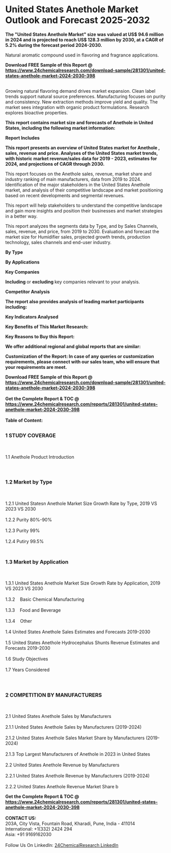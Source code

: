 <h1>United States Anethole Market Outlook and Forecast 2025-2032</h1><p><strong>The "United States Anethole Market" size was valued at US$ 94.6 million in 2024 and is projected to reach US$ 128.3 million by 2030, at a CAGR of 5.2% during the forecast period 2024-2030.</strong></p><p>
</p><p>Natural aromatic compound used in flavoring and fragrance applications.</p><div><b>Download FREE Sample of this Report @ 
            <a href="https://www.24chemicalresearch.com/download-sample/281301/united-states-anethole-market-2024-2030-398">
            https://www.24chemicalresearch.com/download-sample/281301/united-states-anethole-market-2024-2030-398</a></b></div><br><p>
</p><p>Growing natural flavoring demand drives market expansion. Clean label trends support natural source preferences. Manufacturing focuses on purity and consistency. New extraction methods improve yield and quality. The market sees integration with organic product formulations. Research explores bioactive properties.</p><p>
</p><p><strong>This report contains market size and forecasts of Anethole in United States, including the following market information:</strong></p><p>
</p><p>
</p><p><strong>Report Includes</strong></p><p>
</p><p><strong>This report presents an overview of United States market for Anethole , sales, revenue and price. Analyses of the United States market trends, with historic market revenue/sales data for 2019 - 2023, estimates for 2024, and projections of CAGR through 2030.</strong></p><p>
</p><p>This report focuses on the Anethole sales, revenue, market share and industry ranking of main manufacturers, data from 2019 to 2024. Identification of the major stakeholders in the United States Anethole market, and analysis of their competitive landscape and market positioning based on recent developments and segmental revenues.</p><p>
</p><p>This report will help stakeholders to understand the competitive landscape and gain more insights and position their businesses and market strategies in a better way.</p><p>
</p><p>This report analyzes the segments data by Type, and by Sales Channels, sales, revenue, and price, from 2019 to 2030. Evaluation and forecast the market size for Humidifier sales, projected growth trends, production technology, sales channels and end-user industry.</p><p>
<strong>By Type</strong></p><p>
</p><p>
<strong>By Applications</strong></p><p>
</p><p>
</p><p><strong>Key Companies</strong></p><p>
</p><p>
</p><p><strong>Including </strong>or <strong>excluding </strong>key companies relevant to your analysis.</p><p>
<strong>Competitor Analysis</strong></p><p>
</p><p><strong>The report also provides analysis of leading market participants including:</strong></p><p>
</p><p>
</p><p><strong>Key Indicators Analysed</strong></p><p>
</p><p>
</p><p><strong>Key Benefits of This Market Research:</strong></p><p>
</p><p>
</p><p><strong>Key Reasons to Buy this Report:</strong></p><p>
</p><p>
</p><p><strong>We offer additional regional and global reports that are similar:</strong></p><p>
</p><p>
</p><p><strong>Customization of the Report: In case of any queries or customization requirements, please connect with our sales team, who will ensure that your requirements are meet.</strong></p><div><b>Download FREE Sample of this Report @ 
            <a href="https://www.24chemicalresearch.com/download-sample/281301/united-states-anethole-market-2024-2030-398">
            https://www.24chemicalresearch.com/download-sample/281301/united-states-anethole-market-2024-2030-398</a></b></div><br><div><b>Get the Complete Report & TOC @ 
            <a href="https://www.24chemicalresearch.com/reports/281301/united-states-anethole-market-2024-2030-398">
            https://www.24chemicalresearch.com/reports/281301/united-states-anethole-market-2024-2030-398</a></b></div><br>
            <b>Table of Content:</b><p><h2><span style="font-size:16px"><strong>1 STUDY COVERAGE</strong></span></h2><br />
<p>1.1 Anethole Product Introduction</p><br />
<h2><span style="font-size:16px"><strong>1.2 Market by Type</strong></span></h2><br />
<p>1.2.1 United Statesn Anethole Market Size Growth Rate by Type, 2019 VS 2023 VS 2030<br /><br />
1.2.2 Purity 80%-90%&nbsp;&nbsp; &nbsp;<br /><br />
1.2.3 Purity 99%<br /><br />
1.2.4 Putiry 99.5%<br /><br />
<h2><span style="font-size:16px"><strong>1.3 Market by Application</strong></span></h2><br />
<p>1.3.1 United States Anethole Market Size Growth Rate by Application, 2019 VS 2023 VS 2030<br /><br />
1.3.2&nbsp;&nbsp; &nbsp;Basic Chemical Manufacturing<br /><br />
1.3.3&nbsp;&nbsp; &nbsp;Food and Beverage<br /><br />
1.3.4&nbsp;&nbsp; &nbsp;Other<br /><br />
1.4 United States Anethole Sales Estimates and Forecasts 2019-2030<br /><br />
1.5 United States Anethole Hydrocephalus Shunts Revenue Estimates and Forecasts 2019-2030<br /><br />
1.6 Study Objectives<br /><br />
1.7 Years Considered</p><br />
<h2><span style="font-size:16px"><strong>2 COMPETITION BY MANUFACTURERS</strong></span></h2><br />
<p>2.1 United States Anethole Sales by Manufacturers<br /><br />
2.1.1 United States Anethole Sales by Manufacturers (2019-2024)<br /><br />
2.1.2 United States Anethole Sales Market Share by Manufacturers (2019-2024)<br /><br />
2.1.3 Top Largest Manufacturers of Anethole in 2023 in United States<br /><br />
2.2 United States Anethole Revenue by Manufacturers<br /><br />
2.2.1 United States Anethole Revenue by Manufacturers (2019-2024)<br /><br />
2.2.2 United States Anethole Revenue Market Share b</p><div><b>Get the Complete Report & TOC @ 
            <a href="https://www.24chemicalresearch.com/reports/281301/united-states-anethole-market-2024-2030-398">
            https://www.24chemicalresearch.com/reports/281301/united-states-anethole-market-2024-2030-398</a></b></div><br><b>CONTACT US:</b><br>
            203A, City Vista, Fountain Road, Kharadi, Pune, India - 411014<br>
            International: +1(332) 2424 294<br>
            Asia: +91 9169162030 <br><br>
            Follow Us On LinkedIn: <a href="https://www.linkedin.com/company/24chemicalresearch/">24ChemicalResearch LinkedIn</a>